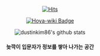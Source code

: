 <div align=center>
	
[![Hits](https://hits.seeyoufarm.com/api/count/incr/badge.svg?url=https%3A%2F%2Fgithub.com%2Fdustinkim86)](https://hits.seeyoufarm.com)

[![Hoya-wiki Badge](http://img.shields.io/badge/-Blog-black?style=flat-square&logo=notion&link=https://dustinkim86.github.io/)](https://www.notion.so/Hoya-Wiki-ea18176634e5436594d9eb3e57c8373c)

![dustinkim86's github stats](https://github-readme-stats.vercel.app/api?username=dustinkim86&theme=shades-of-purple&show_icons=true)


#### 늦깍이 입문자가 정보를 쌓아 나가는 공간
</div>



<!--
**dustinkim86/dustinkim86** is a ✨ _special_ ✨ repository because its `README.md` (this file) appears on your GitHub profile.

Here are some ideas to get you started:

- 🔭 I’m currently working on ...
- 🌱 I’m currently learning ...
- 👯 I’m looking to collaborate on ...
- 🤔 I’m looking for help with ...
- 💬 Ask me about ...
- 📫 How to reach me: ...
- 😄 Pronouns: ...
- ⚡ Fun fact: ...
-->
